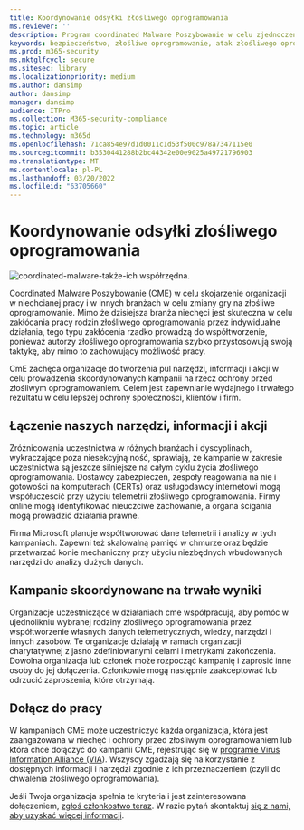 ```yaml
---
title: Koordynowanie odsyłki złośliwego oprogramowania
ms.reviewer: ''
description: Program coordinated Malware Poszybowanie w celu zjednoczenia organizacji bezpieczeństwa w celu zakłócania działania ekosystemu złośliwego oprogramowania.
keywords: bezpieczeństwo, złośliwe oprogramowanie, atak złośliwego oprogramowania, Centrum firmy Microsoft ds. ochrony przed złośliwym oprogramowaniem, MMPC
ms.prod: m365-security
ms.mktglfcycl: secure
ms.sitesec: library
ms.localizationpriority: medium
ms.author: dansimp
author: dansimp
manager: dansimp
audience: ITPro
ms.collection: M365-security-compliance
ms.topic: article
ms.technology: m365d
ms.openlocfilehash: 71ca854e97d1d0011c1d53f500c978a7347115e0
ms.sourcegitcommit: b3530441288b2bc44342e00e9025a49721796903
ms.translationtype: MT
ms.contentlocale: pl-PL
ms.lasthandoff: 03/20/2022
ms.locfileid: "63705660"
---
```

# <a name="coordinated-malware-eradication"></a>Koordynowanie odsyłki złośliwego oprogramowania

![coordinated-malware-także-ich współrzędna.](../../media/security-intelligence-images/coordinated-malware.png)

Coordinated Malware Poszybowanie (CME) w celu skojarzenie organizacji w niechcianej pracy i w innych branżach w celu zmiany gry na złośliwe oprogramowanie. Mimo że dzisiejsza branża niechęci jest skuteczna w celu zakłócania pracy rodzin złośliwego oprogramowania przez indywidualne działania, tego typu zakłócenia rzadko prowadzą do współtworzenie, ponieważ autorzy złośliwego oprogramowania szybko przystosowują swoją taktykę, aby mimo to zachowujący możliwość pracy.

CmE zachęca organizacje do tworzenia pul narzędzi, informacji i akcji w celu prowadzenia skoordynowanych kampanii na rzecz ochrony przed złośliwym oprogramowaniem. Celem jest zapewnianie wydajnego i trwałego rezultatu w celu lepszej ochrony społeczności, klientów i firm.

## <a name="combining-our-tools-information-and-actions"></a>Łączenie naszych narzędzi, informacji i akcji

Zróżnicowania uczestnictwa w różnych branżach i dyscyplinach, wykraczające poza niesekcyjną ność, sprawiają, że kampanie w zakresie uczestnictwa są jeszcze silniejsze na całym cyklu życia złośliwego oprogramowania. Dostawcy zabezpieczeń, zespoły reagowania na nie i gotowości na komputerach (CERTs) oraz usługodawcy internetowi mogą współucześcić przy użyciu telemetrii złośliwego oprogramowania. Firmy online mogą identyfikować nieuczciwe zachowanie, a organa ścigania mogą prowadzić działania prawne.

Firma Microsoft planuje współtworować dane telemetrii i analizy w tych kampaniach. Zapewni też skalowalną pamięć w chmurze oraz będzie przetwarzać konie mechaniczny przy użyciu niezbędnych wbudowanych narzędzi do analizy dużych danych.

## <a name="coordinated-campaigns-for-lasting-results"></a>Kampanie skoordynowane na trwałe wyniki

Organizacje uczestniczące w działaniach cme współpracują, aby pomóc w ujednolikniu wybranej rodziny złośliwego oprogramowania przez współtworzenie własnych danych telemetrycznych, wiedzy, narzędzi i innych zasobów. Te organizacje działają w ramach organizacji charytatywnej z jasno zdefiniowanymi celami i metrykami zakończenia. Dowolna organizacja lub członek może rozpocząć kampanię i zaprosić inne osoby do jej dołączenia. Członkowie mogą następnie zaakceptować lub odrzucić zaproszenia, które otrzymają.

## <a name="join-the-effort"></a>Dołącz do pracy

W kampaniach CME może uczestniczyć każda organizacja, która jest zaangażowana w niechęć i ochrony przed złośliwym oprogramowaniem lub która chce dołączyć do kampanii CME, rejestrując się w [programie Virus Information Alliance (VIA](virus-information-alliance-criteria.md)). Wszyscy zgadzają się na korzystanie z dostępnych informacji i narzędzi zgodnie z ich przeznaczeniem (czyli do chwalenia złośliwego oprogramowania).

Jeśli Twoja organizacja spełnia te kryteria i jest zainteresowana dołączeniem, [zgłoś członkostwo teraz](https://www.microsoft.com/wdsi/alliances/apply-alliance-membership). W razie pytań skontaktuj [się z nami, aby uzyskać więcej informacji](https://www.microsoft.com/wdsi/alliances/collaboration-inquiry).
